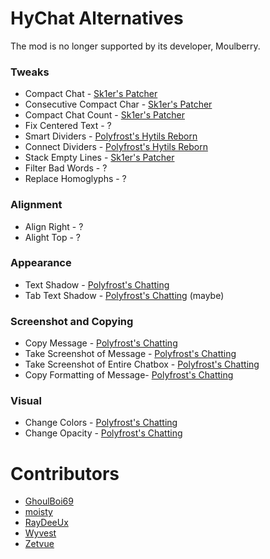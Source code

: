 # HyChat Alternatives

The mod is no longer supported by its developer, Moulberry.

### Tweaks

* Compact Chat - [Sk1er's Patcher](https://sk1er.club/mods/patcher)
* Consecutive Compact Char - [Sk1er's Patcher](https://sk1er.club/mods/patcher)
* Compact Chat Count - [Sk1er's Patcher](https://sk1er.club/mods/patcher)
* Fix Centered Text - ?
* Smart Dividers - [Polyfrost's Hytils Reborn](https://modrinth.com/mod/hytils)
* Connect Dividers - [Polyfrost's Hytils Reborn](https://modrinth.com/mod/hytils)
* Stack Empty Lines - [Sk1er's Patcher](https://sk1er.club/mods/patcher)
* Filter Bad Words - ?
* Replace Homoglyphs - ?

### Alignment

* Align Right - ?
* Alight Top - ?

### Appearance

* Text Shadow - [Polyfrost's Chatting](https://modrinth.com/mod/chatting)
* Tab Text Shadow - [Polyfrost's Chatting](https://modrinth.com/mod/chatting) (maybe)

### Screenshot and Copying

* Copy Message - [Polyfrost's Chatting](https://modrinth.com/mod/chatting)
* Take Screenshot of Message - [Polyfrost's Chatting](https://modrinth.com/mod/chatting)
* Take Screenshot of Entire Chatbox - [Polyfrost's Chatting](https://modrinth.com/mod/chatting)
* Copy Formatting of Message- [Polyfrost's Chatting](https://modrinth.com/mod/chatting)

### Visual

* Change Colors - [Polyfrost's Chatting](https://modrinth.com/mod/chatting)
* Change Opacity - [Polyfrost's Chatting](https://modrinth.com/mod/chatting)

# Contributors

* [GhoulBoi69](https://github.com/GhoulBoii)
* [moisty](https://github.com/Mqisty)
* [RayDeeUx](https://github.com/RayDeeUx)
* [Wyvest](https://github.com/Wyvest)
* [Zetvue](https://zetvue.github.io/)

